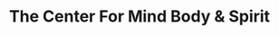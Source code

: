 ---
title: "The Center For Mind Body & Spirit"
url: /university-city/the-center-for-mind-body-and-spirit/
shop: nutrition supplements
---